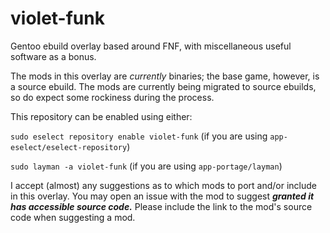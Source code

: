 # violet-funk

Gentoo ebuild overlay based around FNF, with miscellaneous useful software as a bonus.

The mods in this overlay are *currently* binaries; the base game, however, is a source ebuild. The mods are currently being migrated to source ebuilds, so do expect some rockiness during the process.

This repository can be enabled using either:

`sudo eselect repository enable violet-funk` (if you are using `app-eselect/eselect-repository`)

`sudo layman -a violet-funk` (if you are using `app-portage/layman`)

I accept (almost) any suggestions as to which mods to port and/or include in this overlay. You may open an issue with the mod to suggest ***granted it has accessible source code.*** Please include the link to the mod's source code when suggesting a mod.
